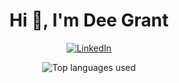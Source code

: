 <h1 align="center">Hi 👋, I'm Dee Grant</h1>

<p align="center">
    <a href="https://www.linkedin.com/in/dee-grant">
        <img src="https://img.shields.io/badge/LinkedIn--_?style=social&logo=linkedin" alt="LinkedIn" />
    </a>
<!--     <a href="https://twitter.com/_DeeGrant">
        <img src="https://img.shields.io/twitter/follow/_DeeGrant?style=social" alt="Twitter" />
    </a> -->
</p>

<p align="center">
    <img src="https://github-readme-stats-deegrant.vercel.app/api/top-langs/?username=DeeGrant&langs_count=10&size_weight=0.5&count_weight=0.5&layout=compact" alt="Top languages used" />
</p>
